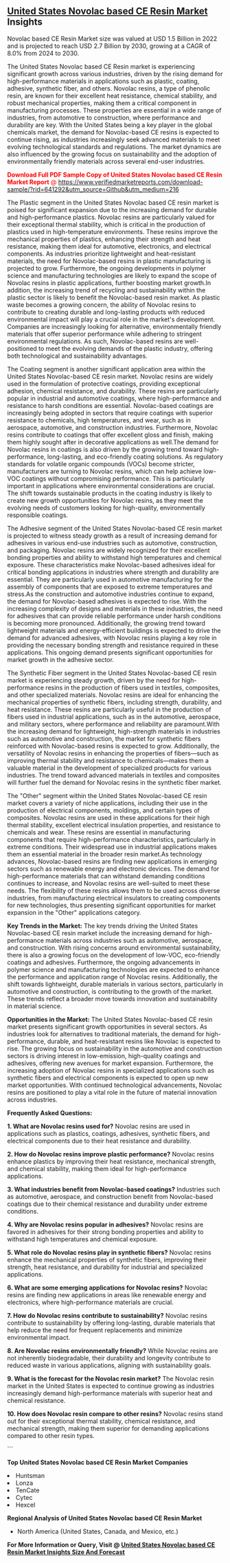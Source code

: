 <h2><a href="https://www.verifiedmarketreports.com/download-sample/?rid=641292&amp;utm_source=Github&amp;utm_medium=216" target="_blank">United States Novolac based CE Resin Market</a> Insights</h2><p>Novolac based CE Resin Market size was valued at USD 1.5 Billion in 2022 and is projected to reach USD 2.7 Billion by 2030, growing at a CAGR of 8.0% from 2024 to 2030.</p><p><p>The United States Novolac based CE Resin market is experiencing significant growth across various industries, driven by the rising demand for high-performance materials in applications such as plastic, coating, adhesive, synthetic fiber, and others. Novolac resins, a type of phenolic resin, are known for their excellent heat resistance, chemical stability, and robust mechanical properties, making them a critical component in manufacturing processes. These properties are essential in a wide range of industries, from automotive to construction, where performance and durability are key. With the United States being a key player in the global chemicals market, the demand for Novolac-based CE resins is expected to continue rising, as industries increasingly seek advanced materials to meet evolving technological standards and regulations. The market dynamics are also influenced by the growing focus on sustainability and the adoption of environmentally friendly materials across several end-user industries. <p><span class=""><span style="color: #ff0000;"><strong>Download Full PDF Sample Copy of United States Novolac based CE Resin Market Report</strong> @ </span><a href="https://www.verifiedmarketreports.com/download-sample/?rid=641292&amp;utm_source=Github&amp;utm_medium=216" target="_blank">https://www.verifiedmarketreports.com/download-sample/?rid=641292&amp;utm_source=Github&amp;utm_medium=216</a></span></p></p><p>The Plastic segment in the United States Novolac based CE resin market is poised for significant expansion due to the increasing demand for durable and high-performance plastics. Novolac resins are particularly valued for their exceptional thermal stability, which is critical in the production of plastics used in high-temperature environments. These resins improve the mechanical properties of plastics, enhancing their strength and heat resistance, making them ideal for automotive, electronics, and electrical components. As industries prioritize lightweight and heat-resistant materials, the need for Novolac-based resins in plastic manufacturing is projected to grow. Furthermore, the ongoing developments in polymer science and manufacturing technologies are likely to expand the scope of Novolac resins in plastic applications, further boosting market growth.In addition, the increasing trend of recycling and sustainability within the plastic sector is likely to benefit the Novolac-based resin market. As plastic waste becomes a growing concern, the ability of Novolac resins to contribute to creating durable and long-lasting products with reduced environmental impact will play a crucial role in the market's development. Companies are increasingly looking for alternative, environmentally friendly materials that offer superior performance while adhering to stringent environmental regulations. As such, Novolac-based resins are well-positioned to meet the evolving demands of the plastic industry, offering both technological and sustainability advantages.</p><p>The Coating segment is another significant application area within the United States Novolac-based CE resin market. Novolac resins are widely used in the formulation of protective coatings, providing exceptional adhesion, chemical resistance, and durability. These resins are particularly popular in industrial and automotive coatings, where high-performance and resistance to harsh conditions are essential. Novolac-based coatings are increasingly being adopted in sectors that require coatings with superior resistance to chemicals, high temperatures, and wear, such as in aerospace, automotive, and construction industries. Furthermore, Novolac resins contribute to coatings that offer excellent gloss and finish, making them highly sought after in decorative applications as well.The demand for Novolac resins in coatings is also driven by the growing trend toward high-performance, long-lasting, and eco-friendly coating solutions. As regulatory standards for volatile organic compounds (VOCs) become stricter, manufacturers are turning to Novolac resins, which can help achieve low-VOC coatings without compromising performance. This is particularly important in applications where environmental considerations are crucial. The shift towards sustainable products in the coating industry is likely to create new growth opportunities for Novolac resins, as they meet the evolving needs of customers looking for high-quality, environmentally responsible coatings.</p><p>The Adhesive segment of the United States Novolac-based CE resin market is projected to witness steady growth as a result of increasing demand for adhesives in various end-use industries such as automotive, construction, and packaging. Novolac resins are widely recognized for their excellent bonding properties and ability to withstand high temperatures and chemical exposure. These characteristics make Novolac-based adhesives ideal for critical bonding applications in industries where strength and durability are essential. They are particularly used in automotive manufacturing for the assembly of components that are exposed to extreme temperatures and stress.As the construction and automotive industries continue to expand, the demand for Novolac-based adhesives is expected to rise. With the increasing complexity of designs and materials in these industries, the need for adhesives that can provide reliable performance under harsh conditions is becoming more pronounced. Additionally, the growing trend toward lightweight materials and energy-efficient buildings is expected to drive the demand for advanced adhesives, with Novolac resins playing a key role in providing the necessary bonding strength and resistance required in these applications. This ongoing demand presents significant opportunities for market growth in the adhesive sector.</p><p>The Synthetic Fiber segment in the United States Novolac-based CE resin market is experiencing steady growth, driven by the need for high-performance resins in the production of fibers used in textiles, composites, and other specialized materials. Novolac resins are ideal for enhancing the mechanical properties of synthetic fibers, including strength, durability, and heat resistance. These resins are particularly useful in the production of fibers used in industrial applications, such as in the automotive, aerospace, and military sectors, where performance and reliability are paramount.With the increasing demand for lightweight, high-strength materials in industries such as automotive and construction, the market for synthetic fibers reinforced with Novolac-based resins is expected to grow. Additionally, the versatility of Novolac resins in enhancing the properties of fibers—such as improving thermal stability and resistance to chemicals—makes them a valuable material in the development of specialized products for various industries. The trend toward advanced materials in textiles and composites will further fuel the demand for Novolac resins in the synthetic fiber market.</p><p>The "Other" segment within the United States Novolac-based CE resin market covers a variety of niche applications, including their use in the production of electrical components, moldings, and certain types of composites. Novolac resins are used in these applications for their high thermal stability, excellent electrical insulation properties, and resistance to chemicals and wear. These resins are essential in manufacturing components that require high-performance characteristics, particularly in extreme conditions. Their widespread use in industrial applications makes them an essential material in the broader resin market.As technology advances, Novolac-based resins are finding new applications in emerging sectors such as renewable energy and electronic devices. The demand for high-performance materials that can withstand demanding conditions continues to increase, and Novolac resins are well-suited to meet these needs. The flexibility of these resins allows them to be used across diverse industries, from manufacturing electrical insulators to creating components for new technologies, thus presenting significant opportunities for market expansion in the "Other" applications category.</p><p><strong>Key Trends in the Market:</strong> The key trends driving the United States Novolac-based CE resin market include the increasing demand for high-performance materials across industries such as automotive, aerospace, and construction. With rising concerns around environmental sustainability, there is also a growing focus on the development of low-VOC, eco-friendly coatings and adhesives. Furthermore, the ongoing advancements in polymer science and manufacturing technologies are expected to enhance the performance and application range of Novolac resins. Additionally, the shift towards lightweight, durable materials in various sectors, particularly in automotive and construction, is contributing to the growth of the market. These trends reflect a broader move towards innovation and sustainability in material science.<p><strong>Opportunities in the Market:</strong> The United States Novolac-based CE resin market presents significant growth opportunities in several sectors. As industries look for alternatives to traditional materials, the demand for high-performance, durable, and heat-resistant resins like Novolac is expected to rise. The growing focus on sustainability in the automotive and construction sectors is driving interest in low-emission, high-quality coatings and adhesives, offering new avenues for market expansion. Furthermore, the increasing adoption of Novolac resins in specialized applications such as synthetic fibers and electrical components is expected to open up new market opportunities. With continued technological advancements, Novolac resins are positioned to play a vital role in the future of material innovation across industries.</p><p><strong>Frequently Asked Questions:</strong></p><p><strong>1. What are Novolac resins used for?</strong> Novolac resins are used in applications such as plastics, coatings, adhesives, synthetic fibers, and electrical components due to their heat resistance and durability.</p><p><strong>2. How do Novolac resins improve plastic performance?</strong> Novolac resins enhance plastics by improving their heat resistance, mechanical strength, and chemical stability, making them ideal for high-performance applications.</p><p><strong>3. What industries benefit from Novolac-based coatings?</strong> Industries such as automotive, aerospace, and construction benefit from Novolac-based coatings due to their chemical resistance and durability under extreme conditions.</p><p><strong>4. Why are Novolac resins popular in adhesives?</strong> Novolac resins are favored in adhesives for their strong bonding properties and ability to withstand high temperatures and chemical exposure.</p><p><strong>5. What role do Novolac resins play in synthetic fibers?</strong> Novolac resins enhance the mechanical properties of synthetic fibers, improving their strength, heat resistance, and durability for industrial and specialized applications.</p><p><strong>6. What are some emerging applications for Novolac resins?</strong> Novolac resins are finding new applications in areas like renewable energy and electronics, where high-performance materials are crucial.</p><p><strong>7. How do Novolac resins contribute to sustainability?</strong> Novolac resins contribute to sustainability by offering long-lasting, durable materials that help reduce the need for frequent replacements and minimize environmental impact.</p><p><strong>8. Are Novolac resins environmentally friendly?</strong> While Novolac resins are not inherently biodegradable, their durability and longevity contribute to reduced waste in various applications, aligning with sustainability goals.</p><p><strong>9. What is the forecast for the Novolac resin market?</strong> The Novolac resin market in the United States is expected to continue growing as industries increasingly demand high-performance materials with superior heat and chemical resistance.</p><p><strong>10. How does Novolac resin compare to other resins?</strong> Novolac resins stand out for their exceptional thermal stability, chemical resistance, and mechanical strength, making them superior for demanding applications compared to other resin types.</p>```</p><p><strong>Top United States Novolac based CE Resin Market Companies</strong></p><div data-test-id=""><p><li>Huntsman</li><li> Lonza</li><li> TenCate</li><li> Cytec</li><li> Hexcel</li></p><div><strong>Regional Analysis of&nbsp;United States Novolac based CE Resin Market</strong></div><ul><li dir="ltr"><p dir="ltr">North America&nbsp;(United States, Canada, and Mexico, etc.)</p></li></ul><p><strong>For More Information or Query, Visit @&nbsp;</strong><strong><a href="https://www.verifiedmarketreports.com/product/novolac-based-ce-resin-market/?utm_source=Github&amp;utm_medium=216" target="_blank">United States Novolac based CE Resin Market Insights Size And Forecast</a></strong></p></div>
